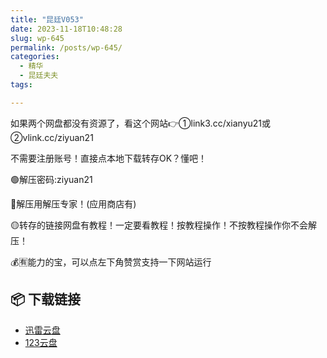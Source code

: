 ```yaml
---
title: "昆廷V053"
date: 2023-11-18T10:48:28
slug: wp-645
permalink: /posts/wp-645/
categories:
  - 精华
  - 昆廷夫夫
tags:

---
```


如果两个网盘都没有资源了，看这个网站👉①link3.cc/xianyu21或②vlink.cc/ziyuan21

不需要注册账号！直接点本地下载转存OK？懂吧！

🟢解压密码:ziyuan21

🔵解压用解压专家！(应用商店有)

🟡转存的链接网盘有教程！一定要看教程！按教程操作！不按教程操作你不会解压！

💰🈶能力的宝，可以点左下角赞赏支持一下网站运行

## 📦 下载链接
- [迅雷云盘](https://blziyuan21.com/pay-download/645?key=f9326f8b26&down_id=0)
- [123云盘](https://blziyuan21.com/pay-download/645?key=f9326f8b26&down_id=1)

